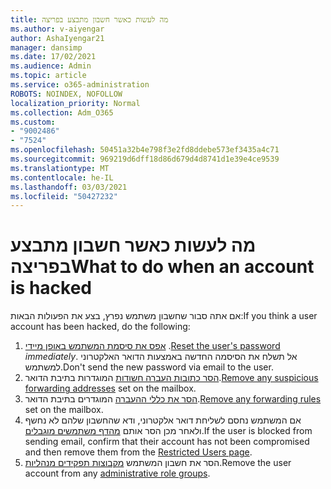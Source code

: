 ```yaml
---
title: מה לעשות כאשר חשבון מתבצע בפריצה
ms.author: v-aiyengar
author: AshaIyengar21
manager: dansimp
ms.date: 17/02/2021
ms.audience: Admin
ms.topic: article
ms.service: o365-administration
ROBOTS: NOINDEX, NOFOLLOW
localization_priority: Normal
ms.collection: Adm_O365
ms.custom:
- "9002486"
- "7524"
ms.openlocfilehash: 50451a32b4e798f3e2fd8ddebe573ef3435a4c71
ms.sourcegitcommit: 969219d6dff18d86d679d4d8741d1e39e4ce9539
ms.translationtype: MT
ms.contentlocale: he-IL
ms.lasthandoff: 03/03/2021
ms.locfileid: "50427232"
---
```

# <a name="what-to-do-when-an-account-is-hacked"></a><span data-ttu-id="aa594-102">מה לעשות כאשר חשבון מתבצע בפריצה</span><span class="sxs-lookup"><span data-stu-id="aa594-102">What to do when an account is hacked</span></span>

<span data-ttu-id="aa594-103">אם אתה סבור שחשבון משתמש נפרץ, בצע את הפעולות הבאות:</span><span class="sxs-lookup"><span data-stu-id="aa594-103">If you think a user account has been hacked, do the following:</span></span>

1. <span data-ttu-id="aa594-104">[אפס את סיסמת המשתמש באופן מיידי](https://go.microsoft.com/fwlink/?linkid=2103704) .</span><span class="sxs-lookup"><span data-stu-id="aa594-104">[Reset the user's password](https://go.microsoft.com/fwlink/?linkid=2103704) *immediately*.</span></span> <span data-ttu-id="aa594-105">אל תשלח את הסיסמה החדשה באמצעות הדואר האלקטרוני למשתמש.</span><span class="sxs-lookup"><span data-stu-id="aa594-105">Don't send the new password via email to the user.</span></span>
1. <span data-ttu-id="aa594-106">[הסר כתובות העברה חשודות](https://go.microsoft.com/fwlink/?linkid=2103705) המוגדרות בתיבת הדואר.</span><span class="sxs-lookup"><span data-stu-id="aa594-106">[Remove any suspicious forwarding addresses](https://go.microsoft.com/fwlink/?linkid=2103705) set on the mailbox.</span></span>
1. <span data-ttu-id="aa594-107">[הסר את כללי ההעברה](https://go.microsoft.com/fwlink/?linkid=2103706) המוגדרים בתיבת הדואר.</span><span class="sxs-lookup"><span data-stu-id="aa594-107">[Remove any forwarding rules](https://go.microsoft.com/fwlink/?linkid=2103706) set on the mailbox.</span></span>
1. <span data-ttu-id="aa594-108">אם המשתמש נחסם לשליחת דואר אלקטרוני, ודא שהחשבון שלהם לא נחשף ולאחר מכן הסר אותם [מהדף משתמשים מוגבלים](https://go.microsoft.com/fwlink/?linkid=2103706).</span><span class="sxs-lookup"><span data-stu-id="aa594-108">If the user is blocked from sending email, confirm that their account has not been compromised and then remove them from the [Restricted Users page](https://go.microsoft.com/fwlink/?linkid=2103706).</span></span>
1. <span data-ttu-id="aa594-109">הסר את חשבון המשתמש [מקבוצות תפקידים מנהליות](https://go.microsoft.com/fwlink/?linkid=2092294).</span><span class="sxs-lookup"><span data-stu-id="aa594-109">Remove the user account from any [administrative role groups](https://go.microsoft.com/fwlink/?linkid=2092294).</span></span>